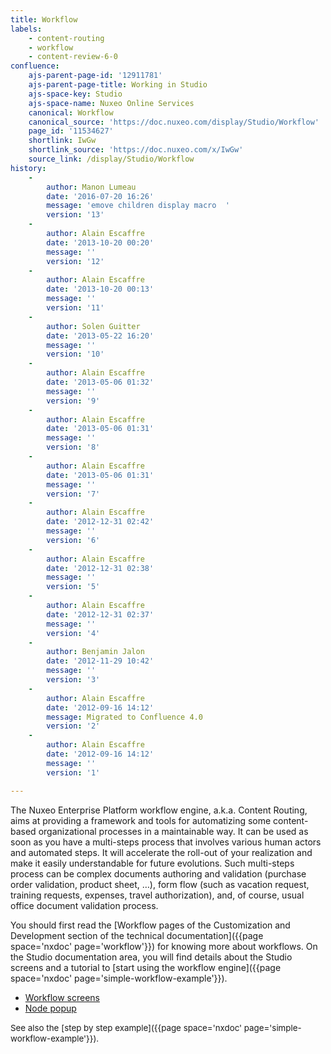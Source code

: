```yaml
---
title: Workflow
labels:
    - content-routing
    - workflow
    - content-review-6-0
confluence:
    ajs-parent-page-id: '12911781'
    ajs-parent-page-title: Working in Studio
    ajs-space-key: Studio
    ajs-space-name: Nuxeo Online Services
    canonical: Workflow
    canonical_source: 'https://doc.nuxeo.com/display/Studio/Workflow'
    page_id: '11534627'
    shortlink: IwGw
    shortlink_source: 'https://doc.nuxeo.com/x/IwGw'
    source_link: /display/Studio/Workflow
history:
    - 
        author: Manon Lumeau
        date: '2016-07-20 16:26'
        message: 'emove children display macro  '
        version: '13'
    - 
        author: Alain Escaffre
        date: '2013-10-20 00:20'
        message: ''
        version: '12'
    - 
        author: Alain Escaffre
        date: '2013-10-20 00:13'
        message: ''
        version: '11'
    - 
        author: Solen Guitter
        date: '2013-05-22 16:20'
        message: ''
        version: '10'
    - 
        author: Alain Escaffre
        date: '2013-05-06 01:32'
        message: ''
        version: '9'
    - 
        author: Alain Escaffre
        date: '2013-05-06 01:31'
        message: ''
        version: '8'
    - 
        author: Alain Escaffre
        date: '2013-05-06 01:31'
        message: ''
        version: '7'
    - 
        author: Alain Escaffre
        date: '2012-12-31 02:42'
        message: ''
        version: '6'
    - 
        author: Alain Escaffre
        date: '2012-12-31 02:38'
        message: ''
        version: '5'
    - 
        author: Alain Escaffre
        date: '2012-12-31 02:37'
        message: ''
        version: '4'
    - 
        author: Benjamin Jalon
        date: '2012-11-29 10:42'
        message: ''
        version: '3'
    - 
        author: Alain Escaffre
        date: '2012-09-16 14:12'
        message: Migrated to Confluence 4.0
        version: '2'
    - 
        author: Alain Escaffre
        date: '2012-09-16 14:12'
        message: ''
        version: '1'

---
```

The Nuxeo Enterprise Platform workflow engine, a.k.a. Content Routing, aims at providing a framework and tools for automatizing some content-based organizational processes in a maintainable way. It can be used as soon as you have a multi-steps process that involves various human actors and automated steps. It will accelerate the roll-out of your realization and make it easily understandable for future evolutions. Such multi-steps process can be complex documents authoring and validation (purchase order validation, product sheet, &hellip;), form flow (such as vacation request, training requests, expenses, travel authorization), and, of course, usual office document validation process.

You should first read the [Workflow pages of the Customization and Development section of the technical documentation]({{page space='nxdoc' page='workflow'}}) for knowing more about workflows. On the Studio documentation area, you will find details about the Studio screens and a tutorial to [start using the workflow engine]({{page space='nxdoc' page='simple-workflow-example'}}).

*   [Workflow screens](https://doc.nuxeo.com/display/Studio/Workflow+screens)
*   [Node popup](https://doc.nuxeo.com/display/Studio/Node+popup)

<span style="font-size: 10.0pt;line-height: 13.0pt;">See also the</span> <span style="font-size: 10.0pt;line-height: 13.0pt;">[step by step example]({{page space='nxdoc' page='simple-workflow-example'}}).</span>